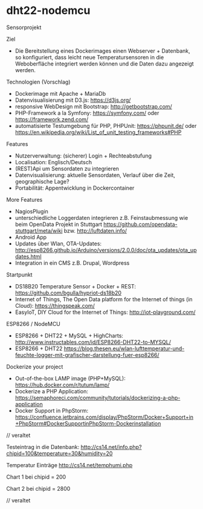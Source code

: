 # dht22-nodemcu

Sensorprojekt

Ziel
- Die Bereitstellung eines Dockerimages einen Webserver + Datenbank, so konfiguriert, dass leicht neue Temperatursensoren in die Weboberfläche integriert werden können und die Daten dazu angezeigt werden.

Technologien (Vorschlag)
- Dockerimage mit Apache + MariaDb
- Datenvisualisierung mit D3.js: https://d3js.org/
- responsive WebDesign mit Bootstrap: http://getbootstrap.com/
- PHP-Framework a la Symfony: https://symfony.com/  oder https://framework.zend.com/ 
- automatisierte Testumgebung für PHP, PHPUnit: https://phpunit.de/ oder https://en.wikipedia.org/wiki/List_of_unit_testing_frameworks#PHP

Features
- Nutzerverwaltung: (sicherer) Login + Rechteabstufung
- Localisation: Englisch/Deutsch
- (REST)Api um Sensordaten zu integrieren
- Datenvisualisierung: aktuelle Sensordaten, Verlauf über die Zeit, geographische Lage?
- Portabilität: Appentwicklung in Dockercontainer

More Features
- NagiosPlugin 
- unterschiedliche Loggerdaten integrieren z.B. Feinstaubmessung wie beim OpenData Projekt in Stuttgart https://github.com/opendata-stuttgart/meta/wiki bzw. http://luftdaten.info/
- Android App
- Updates über Wlan, OTA-Updates: http://esp8266.github.io/Arduino/versions/2.0.0/doc/ota_updates/ota_updates.html
- Integration in ein CMS z.B. Drupal, Wordpress


Startpunkt
- DS18B20 Temperature Sensor + Docker + REST: https://github.com/bgulla/hypriot-ds18b20
- Internet of Things, The Open Data platform for the Internet of things (in Cloud): https://thingspeak.com/
- EasyIoT, DIY Cloud for the Internet of Things:  http://iot-playground.com/

ESP8266 / NodeMCU
- ESP8266 + DHT22 + MySQL + HighCharts: http://www.instructables.com/id/ESP8266-DHT22-to-MYSQL/
- ESP8266 + DHT22 https://blog.thesen.eu/wlan-lufttemperatur-und-feuchte-logger-mit-grafischer-darstellung-fuer-esp8266/

Dockerize your project
- Out-of-the-box LAMP image (PHP+MySQL): https://hub.docker.com/r/tutum/lamp/
- Dockerize a PHP Application: https://semaphoreci.com/community/tutorials/dockerizing-a-php-application
- Docker Support in PhpStorm: https://confluence.jetbrains.com/display/PhpStorm/Docker+Support+in+PhpStorm#DockerSupportinPhpStorm-Dockerinstallation

// veraltet 

Testeintrag in die Datenbank:
http://cs14.net/info.php?chipid=100&temperature=30&humidity=20

Temperatur Einträge
http://cs14.net/temphumi.php

Chart 1 bei chipid = 200

Chart 2 bei chipid = 2800

// veraltet 

